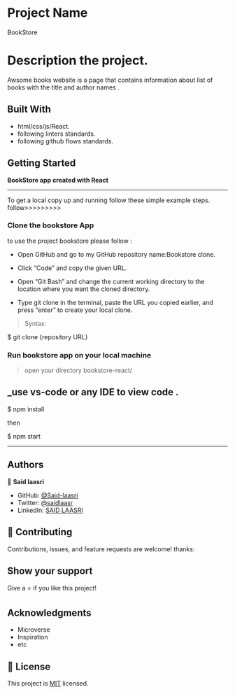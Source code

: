 # Project Name

BookStore

# Description the project.

Awsome books website is a page that contains information about list of books with the title and author names .

## Built With

- html/css/js/React.
- following linters standards.
- following github flows standards.

## Getting Started

**BookStore app created with React**

---

To get a local copy up and running follow these simple example steps.
follow>>>>>>>>>

### Clone the bookstore App

to use the project bookstore please follow :

- Open GitHub and go to my GitHub repository name:Bookstore clone.

- Click “Code” and copy the given URL.

- Open “Git Bash” and change the current working directory to the location where you want the cloned directory.

- Type git clone in the terminal, paste the URL you copied earlier, and press “enter” to create your local clone.

> Syntax:

$ git clone {repository URL}

### Run bookstore app on your local machine

> open your directory bookstore-react/

## \_use vs-code or any IDE to view code .

$ npm install

then

$ npm start

<hr>

## Authors

👤 **Said laasri**

- GitHub: [@Said-laasri](https://github.com/Said-laasri)
- Twitter: [@saidlaasr](https://twitter.com/saidlaasr)
- LinkedIn: [SAID LAASRI](https://www.linkedin.com/in/said-laasri-8a4367172/)

## 🤝 Contributing

Contributions, issues, and feature requests are welcome!
thanks:

## Show your support

Give a ⭐️ if you like this project!

## Acknowledgments

- Microverse
- Inspiration
- etc

## 📝 License

This project is [MIT](./MIT.md) licensed.
